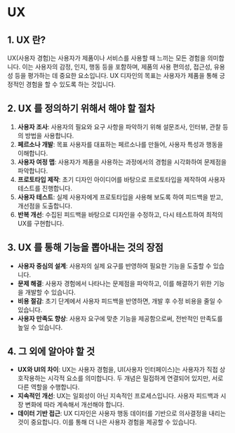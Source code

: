 # UX

## 1. UX 란?
UX(사용자 경험)는 사용자가 제품이나 서비스를 사용할 때 느끼는 모든 경험을 의미합니다. 이는 사용자의 감정, 인지, 행동 등을 포함하며, 제품의 사용 편의성, 접근성, 유용성 등을 평가하는 데 중요한 요소입니다. UX 디자인의 목표는 사용자가 제품을 통해 긍정적인 경험을 할 수 있도록 하는 것입니다.

## 2. UX 를 정의하기 위해서 해야 할 절차
1. **사용자 조사**: 사용자의 필요와 요구 사항을 파악하기 위해 설문조사, 인터뷰, 관찰 등의 방법을 사용합니다.
2. **페르소나 개발**: 목표 사용자를 대표하는 페르소나를 만들어, 사용자 특성과 행동을 이해합니다.
3. **사용자 여정 맵**: 사용자가 제품을 사용하는 과정에서의 경험을 시각화하여 문제점을 파악합니다.
4. **프로토타입 제작**: 초기 디자인 아이디어를 바탕으로 프로토타입을 제작하여 사용자 테스트를 진행합니다.
5. **사용자 테스트**: 실제 사용자에게 프로토타입을 사용해 보도록 하여 피드백을 받고, 개선점을 도출합니다.
6. **반복 개선**: 수집된 피드백을 바탕으로 디자인을 수정하고, 다시 테스트하여 최적의 UX를 구현합니다.

## 3. UX 를 통해 기능을 뽑아내는 것의 장점
- **사용자 중심의 설계**: 사용자의 실제 요구를 반영하여 필요한 기능을 도출할 수 있습니다.
- **문제 해결**: 사용자 경험에서 나타나는 문제점을 파악하고, 이를 해결하기 위한 기능을 개발할 수 있습니다.
- **비용 절감**: 초기 단계에서 사용자 피드백을 반영하면, 개발 후 수정 비용을 줄일 수 있습니다.
- **사용자 만족도 향상**: 사용자 요구에 맞춘 기능을 제공함으로써, 전반적인 만족도를 높일 수 있습니다.

## 4. 그 외에 알아야 할 것
- **UX와 UI의 차이**: UX는 사용자 경험을, UI(사용자 인터페이스)는 사용자가 직접 상호작용하는 시각적 요소를 의미합니다. 두 개념은 밀접하게 연결되어 있지만, 서로 다른 역할을 수행합니다.
- **지속적인 개선**: UX는 일회성이 아닌 지속적인 프로세스입니다. 사용자 피드백과 시장 변화에 따라 계속해서 개선해야 합니다.
- **데이터 기반 접근**: UX 디자인은 사용자 행동 데이터를 기반으로 의사결정을 내리는 것이 중요합니다. 이를 통해 더 나은 사용자 경험을 제공할 수 있습니다.
